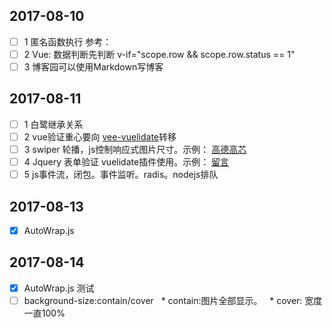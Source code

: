 
## 2017-08-10
 - [ ] 1 匿名函数执行
   参考： 
 - [ ] 2 Vue: 数据判断先判断 v-if="scope.row && scope.row.status == 1"
 - [ ] 3 博客园可以使用Markdown写博客

## 2017-08-11
 - [ ] 1 白鹭继承关系
 - [ ] 2 vue验证重心要向 [vee-vuelidate](https://github.com/baianat/vee-validate)转移
 - [ ] 3 swiper 轮播，js控制响应式图片尺寸。示例： [高德高芯](http://gst.gst-ir.com/product/detail/id/33.html)
 - [ ] 4 Jquery 表单验证 vuelidate插件使用。示例： [留言](http://gst.gst-ir.com/Service/science/mid/21.html#43)
 - [ ] 5 js事件流，闭包。事件监听。radis。nodejs排队

## 2017-08-13
 - [x] AutoWrap.js
 
## 2017-08-14
 - [x] AutoWrap.js 测试
 - [ ] background-size:contain/cover
   * contain:图片全部显示。
   * cover: 宽度一直100%
